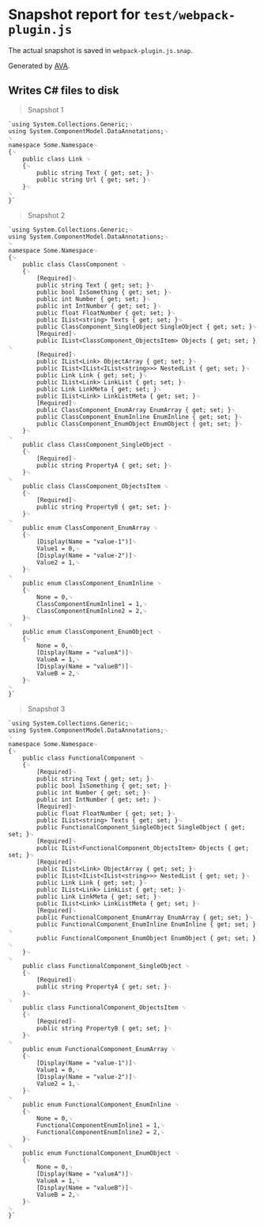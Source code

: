 # Snapshot report for `test/webpack-plugin.js`

The actual snapshot is saved in `webpack-plugin.js.snap`.

Generated by [AVA](https://ava.li).

## Writes C# files to disk

> Snapshot 1

    `using System.Collections.Generic;␊
    using System.ComponentModel.DataAnnotations;␊
    ␊
    namespace Some.Namespace␊
    {␊
        public class Link ␊
        {␊
            public string Text { get; set; }␊
            public string Url { get; set; }␊
        }␊
    ␊
    }`

> Snapshot 2

    `using System.Collections.Generic;␊
    using System.ComponentModel.DataAnnotations;␊
    ␊
    namespace Some.Namespace␊
    {␊
        public class ClassComponent ␊
        {␊
            [Required]␊
            public string Text { get; set; }␊
            public bool IsSomething { get; set; }␊
            public int Number { get; set; }␊
            public int IntNumber { get; set; }␊
            public float FloatNumber { get; set; }␊
            public IList<string> Texts { get; set; }␊
            public ClassComponent_SingleObject SingleObject { get; set; }␊
            [Required]␊
            public IList<ClassComponent_ObjectsItem> Objects { get; set; }␊
            [Required]␊
            public IList<Link> ObjectArray { get; set; }␊
            public IList<IList<IList<string>>> NestedList { get; set; }␊
            public Link Link { get; set; }␊
            public IList<Link> LinkList { get; set; }␊
            public Link LinkMeta { get; set; }␊
            public IList<Link> LinkListMeta { get; set; }␊
            [Required]␊
            public ClassComponent_EnumArray EnumArray { get; set; }␊
            public ClassComponent_EnumInline EnumInline { get; set; }␊
            public ClassComponent_EnumObject EnumObject { get; set; }␊
        }␊
    ␊
        public class ClassComponent_SingleObject ␊
        {␊
            [Required]␊
            public string PropertyA { get; set; }␊
        }␊
    ␊
        public class ClassComponent_ObjectsItem ␊
        {␊
            [Required]␊
            public string PropertyB { get; set; }␊
        }␊
    ␊
        public enum ClassComponent_EnumArray ␊
        {␊
            [Display(Name = "value-1")]␊
            Value1 = 0,␊
            [Display(Name = "value-2")]␊
            Value2 = 1,␊
        }␊
    ␊
        public enum ClassComponent_EnumInline ␊
        {␊
            None = 0,␊
            ClassComponentEnumInline1 = 1,␊
            ClassComponentEnumInline2 = 2,␊
        }␊
    ␊
        public enum ClassComponent_EnumObject ␊
        {␊
            None = 0,␊
            [Display(Name = "valueA")]␊
            ValueA = 1,␊
            [Display(Name = "valueB")]␊
            ValueB = 2,␊
        }␊
    ␊
    }`

> Snapshot 3

    `using System.Collections.Generic;␊
    using System.ComponentModel.DataAnnotations;␊
    ␊
    namespace Some.Namespace␊
    {␊
        public class FunctionalComponent ␊
        {␊
            [Required]␊
            public string Text { get; set; }␊
            public bool IsSomething { get; set; }␊
            public int Number { get; set; }␊
            public int IntNumber { get; set; }␊
            [Required]␊
            public float FloatNumber { get; set; }␊
            public IList<string> Texts { get; set; }␊
            public FunctionalComponent_SingleObject SingleObject { get; set; }␊
            [Required]␊
            public IList<FunctionalComponent_ObjectsItem> Objects { get; set; }␊
            [Required]␊
            public IList<Link> ObjectArray { get; set; }␊
            public IList<IList<IList<string>>> NestedList { get; set; }␊
            public Link Link { get; set; }␊
            public IList<Link> LinkList { get; set; }␊
            public Link LinkMeta { get; set; }␊
            public IList<Link> LinkListMeta { get; set; }␊
            [Required]␊
            public FunctionalComponent_EnumArray EnumArray { get; set; }␊
            public FunctionalComponent_EnumInline EnumInline { get; set; }␊
            public FunctionalComponent_EnumObject EnumObject { get; set; }␊
        }␊
    ␊
        public class FunctionalComponent_SingleObject ␊
        {␊
            [Required]␊
            public string PropertyA { get; set; }␊
        }␊
    ␊
        public class FunctionalComponent_ObjectsItem ␊
        {␊
            [Required]␊
            public string PropertyB { get; set; }␊
        }␊
    ␊
        public enum FunctionalComponent_EnumArray ␊
        {␊
            [Display(Name = "value-1")]␊
            Value1 = 0,␊
            [Display(Name = "value-2")]␊
            Value2 = 1,␊
        }␊
    ␊
        public enum FunctionalComponent_EnumInline ␊
        {␊
            None = 0,␊
            FunctionalComponentEnumInline1 = 1,␊
            FunctionalComponentEnumInline2 = 2,␊
        }␊
    ␊
        public enum FunctionalComponent_EnumObject ␊
        {␊
            None = 0,␊
            [Display(Name = "valueA")]␊
            ValueA = 1,␊
            [Display(Name = "valueB")]␊
            ValueB = 2,␊
        }␊
    ␊
    }`

